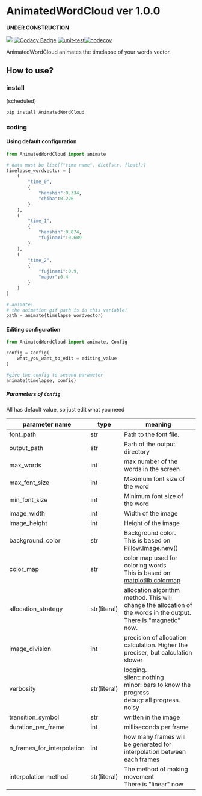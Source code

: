# AnimatedWordCloud ver 1.0.0

**UNDER CONSTRUCTION**

<a href="https://codeclimate.com/github/konbraphat51/AnimatedWordCloud/maintainability"><img src="https://api.codeclimate.com/v1/badges/7a03252f77e7af46dc0f/maintainability" /></a>
[![Codacy Badge](https://app.codacy.com/project/badge/Grade/20a71da0d9d841a2af236f6362a08ae7)](https://app.codacy.com/gh/konbraphat51/AnimatedWordCloud/dashboard?utm_source=gh&utm_medium=referral&utm_content=&utm_campaign=Badge_grade)
[![unit-test](https://github.com/konbraphat51/AnimatedWordCloud/actions/workflows/python-tester.yml/badge.svg?branch=main)](https://github.com/konbraphat51/AnimatedWordCloud/actions/workflows/python-tester.yml)[![codecov](https://codecov.io/gh/konbraphat51/AnimatedWordCloud/graph/badge.svg?token=4OOX0GSJDJ)](https://codecov.io/gh/konbraphat51/AnimatedWordCloud)

AnimatedWordCloud animates the timelapse of your words vector.

## How to use?

### install

(scheduled)

```
pip install AnimatedWordCloud
```

### coding

#### Using default configuration

```python
from AnimatedWordCloud import animate

# data must be list[("time name", dict[str, float])]
timelapse_wordvector = [
    (
        "time_0",
        {
            "hanshin":0.334,
            "chiba":0.226
        }
    ),
    (
        "time_1",
        {
            "hanshin":0.874,
            "fujinami":0.609
        }
    ),
    (
        "time_2",
        {
            "fujinami":0.9,
            "major":0.4
        }
    )
]

# animate!
# the animation gif path is in this variable!
path = animate(timelapse_wordvector)
```

#### Editing configuration

```python
from AnimatedWordCloud import animate, Config

config = Config(
    what_you_want_to_edit = editing_value
)

#give the config to second parameter
animate(timelapse, config)
```

##### Parameters of `Config`

All has default value, so just edit what you need

| parameter name             | type         | meaning                                                                                                                                        |
| -------------------------- | ------------ | ---------------------------------------------------------------------------------------------------------------------------------------------- |
| font_path                  | str          | Path to the font file.                                                                                                                         |
| output_path                | str          | Parh of the output directory                                                                                                                   |
| max_words                  | int          | max number of the words in the screen                                                                                                          |
| max_font_size              | int          | Maximum font size of the word                                                                                                                  |
| min_font_size              | int          | Minimum font size of the word                                                                                                                  |
| image_width                | int          | Width of the image                                                                                                                             |
| image_height               | int          | Height of the image                                                                                                                            |
| background_color           | str          | Background color. <br>This is based on [Pillow.Image.new()](https://pillow.readthedocs.io/en/stable/reference/Image.html#PIL.Image.new)        |
| color_map                  | str          | color map used for coloring words<br>This is based on [matplotlib colormap](https://matplotlib.org/stable/users/explain/colors/colormaps.html) |
| allocation_strategy        | str(literal) | allocation algorithm method. This will change the allocation of the words in the output. <br> There is "magnetic" now.                         |
| image_division             | int          | precision of allocation calculation. Higher the preciser, but calculation slower                                                               |
| verbosity                  | str(literal) | logging.<br>silent: nothing<br>minor: bars to know the progress<br>debug: all progress. noisy                                                  |
| transition_symbol          | str          | written in the image                                                                                                                           |
| duration_per_frame         | int          | milliseconds per frame                                                                                                                         |
| n_frames_for_interpolation | int          | how many frames will be generated for interpolation between each frames                                                                        |
| interpolation method       | str(literal) | The method of making movement<br>There is "linear" now                                                                                         |
